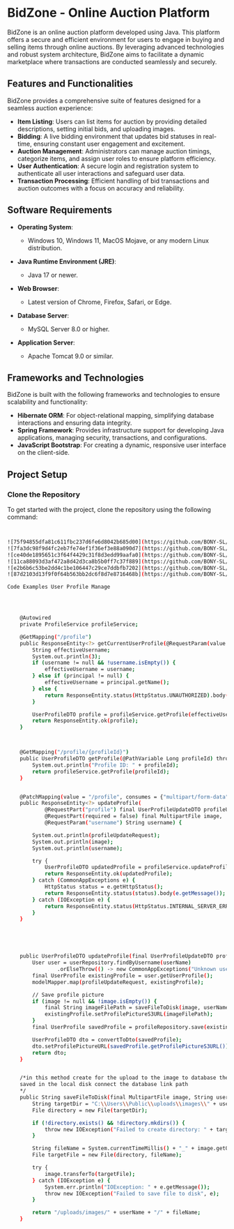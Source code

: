 # BidZone - Online Auction Platform

BidZone is an online auction platform developed using Java. This platform offers a secure and efficient environment for users to engage in buying and selling items through online auctions. By leveraging advanced technologies and robust system architecture, BidZone aims to facilitate a dynamic marketplace where transactions are conducted seamlessly and securely.

## Features and Functionalities

BidZone provides a comprehensive suite of features designed for a seamless auction experience:

- **Item Listing**: Users can list items for auction by providing detailed descriptions, setting initial bids, and uploading images.
- **Bidding**: A live bidding environment that updates bid statuses in real-time, ensuring constant user engagement and excitement.
- **Auction Management**: Administrators can manage auction timings, categorize items, and assign user roles to ensure platform efficiency.
- **User Authentication**: A secure login and registration system to authenticate all user interactions and safeguard user data.
- **Transaction Processing**: Efficient handling of bid transactions and auction outcomes with a focus on accuracy and reliability.

## Software Requirements

- **Operating System**: 
  - Windows 10, Windows 11, MacOS Mojave, or any modern Linux distribution.
  
- **Java Runtime Environment (JRE)**: 
  - Java 17 or newer.

- **Web Browser**: 
  - Latest version of Chrome, Firefox, Safari, or Edge.

- **Database Server**: 
  - MySQL Server 8.0 or higher.

- **Application Server**: 
  - Apache Tomcat 9.0 or similar.

## Frameworks and Technologies

BidZone is built with the following frameworks and technologies to ensure scalability and functionality:

- **Hibernate ORM**: For object-relational mapping, simplifying database interactions and ensuring data integrity.
- **Spring Framework**: Provides infrastructure support for developing Java applications, managing security, transactions, and configurations.
- **JavaScript Bootstrap**: For creating a dynamic, responsive user interface on the client-side.

## Project Setup

### Clone the Repository

To get started with the project, clone the repository using the following command:

```bash git clone https://github.com/BONY-SL/Online-Auction-Application


![75f94855dfa81c611fbc237d6fe6d8042b685d00](https://github.com/BONY-SL/Online-Auction-Application/assets/143308037/ca4a925d-54b9-44b6-afd6-cf0ca5888144)
![7fa3dc98f9d4fc2eb7fe74ef1f36ef3e88a090d7](https://github.com/BONY-SL/Online-Auction-Application/assets/143308037/a8930232-ee88-4b7e-9579-a7300890f4c4)
![ce40de1895651c3f64f4429c31f8d3edd99aafa0](https://github.com/BONY-SL/Online-Auction-Application/assets/143308037/26cdb70c-a197-4a0c-8b31-ac4d76c39675)
![11ca88093d3af472a8d42d3ca8b5b0ff7c37f889](https://github.com/BONY-SL/Online-Auction-Application/assets/143308037/cd06c120-81c7-49af-a45c-83d0bc542267)
![e2b6b6c53be2dd4c1be106447c29ce7ddbfb7202](https://github.com/BONY-SL/Online-Auction-Application/assets/143308037/744d81cb-d007-4d32-bd92-aa1ba0e56a5e)
![87d2103d13f9f0f64b563bb2dc6f8d7e8716468b](https://github.com/BONY-SL/Online-Auction-Application/assets/143308037/b8e019a7-ccd6-473c-9721-93ccfe4f69da)

Code Examples User Profile Manage




    @Autowired
    private ProfileService profileService;

    @GetMapping("/profile")
    public ResponseEntity<?> getCurrentUserProfile(@RequestParam(value = "username", required = false) String username, Principal principal) {
        String effectiveUsername;
        System.out.println(3);
        if (username != null && !username.isEmpty()) {
            effectiveUsername = username;
        } else if (principal != null) {
            effectiveUsername = principal.getName();
        } else {
            return ResponseEntity.status(HttpStatus.UNAUTHORIZED).body("User is not authenticated");
        }

        UserProfileDTO profile = profileService.getProfile(effectiveUsername);
        return ResponseEntity.ok(profile);
    }



    @GetMapping("/profile/{profileId}")
    public UserProfileDTO getProfile(@PathVariable Long profileId) throws ProfileNotFoundException {
        System.out.println("Profile ID: " + profileId);
        return profileService.getProfile(profileId);
    }


    @PatchMapping(value = "/profile", consumes = {"multipart/form-data"})
    public ResponseEntity<?> updateProfile(
            @RequestPart("profile") final UserProfileUpdateDTO profileUpdateRequest,
            @RequestPart(required = false) final MultipartFile image,
            @RequestParam("username") String username) {

        System.out.println(profileUpdateRequest);
        System.out.println(image);
        System.out.println(username);

        try {
            UserProfileDTO updatedProfile = profileService.updateProfile(profileUpdateRequest, image, username);
            return ResponseEntity.ok(updatedProfile);
        } catch (CommonAppExceptions e) {
            HttpStatus status = e.getHttpStatus();
            return ResponseEntity.status(status).body(e.getMessage());
        } catch (IOException e) {
            return ResponseEntity.status(HttpStatus.INTERNAL_SERVER_ERROR).body("Error processing file");
        }
    }





    public UserProfileDTO updateProfile(final UserProfileUpdateDTO profileUpdateRequest, final MultipartFile image, final String userName) throws IOException {
        User user = userRepository.findByUsername(userName)
                .orElseThrow(() -> new CommonAppExceptions("Unknown user", HttpStatus.NOT_FOUND));
        final UserProfile existingProfile = user.getUserProfile();
        modelMapper.map(profileUpdateRequest, existingProfile);

        // Save profile picture
        if (image != null && !image.isEmpty()) {
            final String imageFilePath = saveFileToDisk(image, userName);
            existingProfile.setProfilePictureS3URL(imageFilePath);
        }
        final UserProfile savedProfile = profileRepository.save(existingProfile);

        UserProfileDTO dto = convertToDto(savedProfile);
        dto.setProfilePictureURL(savedProfile.getProfilePictureS3URL());
        return dto;
    }


    /*in this method create for the upload to the image to database the database saved image path url the image actualy
    saved in the local disk connect the database link path
    */
    public String saveFileToDisk(final MultipartFile image, String userName) throws IOException {
        String targetDir = "C:\\Users\\Public\\uploads\\images\\" + userName;
        File directory = new File(targetDir);

        if (!directory.exists() && !directory.mkdirs()) {
            throw new IOException("Failed to create directory: " + targetDir);
        }

        String fileName = System.currentTimeMillis() + "_" + image.getOriginalFilename();
        File targetFile = new File(directory, fileName);

        try {
            image.transferTo(targetFile);
        } catch (IOException e) {
            System.err.println("IOException: " + e.getMessage());
            throw new IOException("Failed to save file to disk", e);
        }

        return "/uploads/images/" + userName + "/" + fileName;
    }
